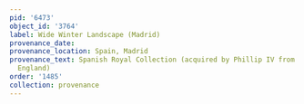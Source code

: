```yaml
---
pid: '6473'
object_id: '3764'
label: Wide Winter Landscape (Madrid)
provenance_date:
provenance_location: Spain, Madrid
provenance_text: Spanish Royal Collection (acquired by Phillip IV from Charles I of
  England)
order: '1485'
collection: provenance
---
```

